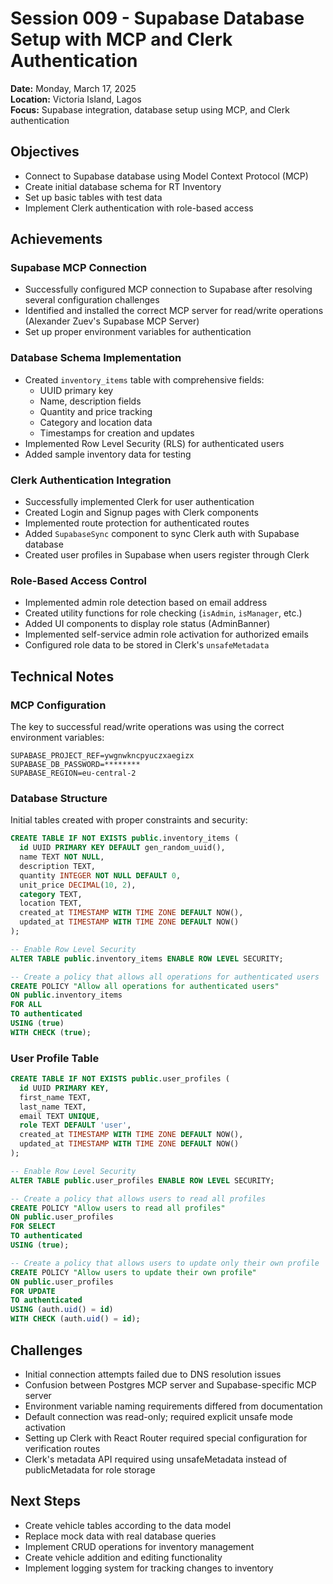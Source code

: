 # Session 009 - Supabase Database Setup with MCP and Clerk Authentication

**Date:** Monday, March 17, 2025  
**Location:** Victoria Island, Lagos  
**Focus:** Supabase integration, database setup using MCP, and Clerk authentication

## Objectives
- Connect to Supabase database using Model Context Protocol (MCP)
- Create initial database schema for RT Inventory
- Set up basic tables with test data
- Implement Clerk authentication with role-based access

## Achievements

### Supabase MCP Connection
- Successfully configured MCP connection to Supabase after resolving several configuration challenges
- Identified and installed the correct MCP server for read/write operations (Alexander Zuev's Supabase MCP Server)
- Set up proper environment variables for authentication

### Database Schema Implementation
- Created `inventory_items` table with comprehensive fields:
  - UUID primary key
  - Name, description fields
  - Quantity and price tracking
  - Category and location data
  - Timestamps for creation and updates
- Implemented Row Level Security (RLS) for authenticated users
- Added sample inventory data for testing

### Clerk Authentication Integration
- Successfully implemented Clerk for user authentication
- Created Login and Signup pages with Clerk components
- Implemented route protection for authenticated routes
- Added `SupabaseSync` component to sync Clerk auth with Supabase database
- Created user profiles in Supabase when users register through Clerk

### Role-Based Access Control
- Implemented admin role detection based on email address
- Created utility functions for role checking (`isAdmin`, `isManager`, etc.)
- Added UI components to display role status (AdminBanner)
- Implemented self-service admin role activation for authorized emails
- Configured role data to be stored in Clerk's `unsafeMetadata`

## Technical Notes

### MCP Configuration
The key to successful read/write operations was using the correct environment variables:
```
SUPABASE_PROJECT_REF=ywgnwkncpyuczxaegizx
SUPABASE_DB_PASSWORD=********
SUPABASE_REGION=eu-central-2
```

### Database Structure
Initial tables created with proper constraints and security:
```sql
CREATE TABLE IF NOT EXISTS public.inventory_items (
  id UUID PRIMARY KEY DEFAULT gen_random_uuid(),
  name TEXT NOT NULL,
  description TEXT,
  quantity INTEGER NOT NULL DEFAULT 0,
  unit_price DECIMAL(10, 2),
  category TEXT,
  location TEXT,
  created_at TIMESTAMP WITH TIME ZONE DEFAULT NOW(),
  updated_at TIMESTAMP WITH TIME ZONE DEFAULT NOW()
);

-- Enable Row Level Security
ALTER TABLE public.inventory_items ENABLE ROW LEVEL SECURITY;

-- Create a policy that allows all operations for authenticated users
CREATE POLICY "Allow all operations for authenticated users" 
ON public.inventory_items
FOR ALL 
TO authenticated
USING (true)
WITH CHECK (true);
```

### User Profile Table
```sql
CREATE TABLE IF NOT EXISTS public.user_profiles (
  id UUID PRIMARY KEY,
  first_name TEXT,
  last_name TEXT,
  email TEXT UNIQUE,
  role TEXT DEFAULT 'user',
  created_at TIMESTAMP WITH TIME ZONE DEFAULT NOW(),
  updated_at TIMESTAMP WITH TIME ZONE DEFAULT NOW()
);

-- Enable Row Level Security
ALTER TABLE public.user_profiles ENABLE ROW LEVEL SECURITY;

-- Create a policy that allows users to read all profiles
CREATE POLICY "Allow users to read all profiles" 
ON public.user_profiles
FOR SELECT 
TO authenticated
USING (true);

-- Create a policy that allows users to update only their own profile
CREATE POLICY "Allow users to update their own profile" 
ON public.user_profiles
FOR UPDATE 
TO authenticated
USING (auth.uid() = id)
WITH CHECK (auth.uid() = id);
```

## Challenges
- Initial connection attempts failed due to DNS resolution issues
- Confusion between Postgres MCP server and Supabase-specific MCP server
- Environment variable naming requirements differed from documentation
- Default connection was read-only; required explicit unsafe mode activation
- Setting up Clerk with React Router required special configuration for verification routes
- Clerk's metadata API required using unsafeMetadata instead of publicMetadata for role storage

## Next Steps
- Create vehicle tables according to the data model 
- Replace mock data with real database queries
- Implement CRUD operations for inventory management
- Create vehicle addition and editing functionality
- Implement logging system for tracking changes to inventory 